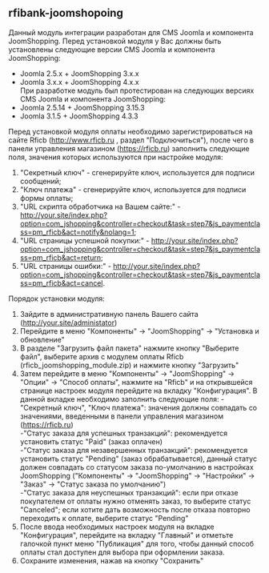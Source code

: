 ## rfibank-joomshopoing  
Данный модуль интеграции разработан для CMS Joomla и компонента JoomShopping. Перед установкой модуля у Вас должны быть установлены следующие версии CMS Joomla и компонента JoomShopping:  
* Joomla 2.5.x + JoomShopping 3.x.x  
* Joomla 3.x.x + JoomShopping 4.x.x  
При разработке модуль был протестирован на следующих версиях CMS Joomla и компонента JoomShopping:  
* Joomla 2.5.14 + JoomShopping 3.15.3
* Joomla 3.1.5 + JoomShopping 4.3.3

Перед установкой модуля оплаты необходимо зарегистрироваться на сайте Rficb (http://www.rficb.ru , раздел "Подключиться"), после чего в панели управления магазином (https://rficb.ru) заполнить следующие поля, значения которых используются при настройке модуля:  
1. "Секретный ключ" - сгенерируйте ключ, используется для подписи сообщений;  
2. "Ключ платежа" - сгенерируйте ключ, используется для подписи формы оплаты;  
3. "URL скрипта обработчика на Вашем сайте:" -   http://your.site/index.php?option=com_jshopping&controller=checkout&task=step7&js_paymentclass=pm_rficb&act=notify&nolang=1;  
4. "URL страницы успешной покупки:" -   http://your.site/index.php?option=com_jshopping&controller=checkout&task=step7&js_paymentclass=pm_rficb&act=return;  
5. "URL страницы ошибки:" - http://your.site/index.php?option=com_jshopping&controller=checkout&task=step7&js_paymentclass=pm_rficb&act=cancel.  

Порядок установки модуля:  
1. Зайдите в административную панель Вашего сайта (http://your.site/administator)  
2. Перейдите в меню "Компоненты" -> "JoomShopping" -> "Установка и обновление"  
3. В разделе "Загрузить файл пакета" нажмите кнопку "Выберите файл", выберите архив с модулем оплаты Rficb   (rficb_joomshopping_module.zip) и нажмите кнопку "Загрузить"  
4. Затем перейдите в меню "Компоненты" -> "JoomShopping" -> "Опции" -> "Способ оплаты", нажмите на "Rficb" и на открывшейся странице настроек модуля перейдите на вкладку "Конфигурация". В данной вкладке необходимо заполнить следующие поля:   -"Секретный ключ", "Ключ платежа": значения должны совпадать со значениями, введенными в панели управления магазином (https://rficb.ru)  
-"Статус заказа для успешных транзакций": рекомендуется установить статус "Paid" (заказ оплачен)   
-"Статус заказа для незавершенных транзакций": рекомендуется установить статус "Pending" (заказ обрабатывается), данный статус должен совпадать со  статусом заказа по-умолчанию в настройках JoomShopping ("Компоненты" -> "JoomShopping" -> "Настройки" -> "Заказ" -> "Статус заказа по умолчанию")  
-"Статус заказа для неуспешных транзакций": если при отказе покупателем от оплаты нужно отменять заказ, то выберите статус "Canceled"; если хотите дать возможность после отказа повторно переходить к оплате, выберите статус "Pending"   
5. После ввода необходимых настроек модуля на вкладке "Конфигурация", перейдите на вкладку "Главный" и отметьте галочкой пункт меню "Публикация" для того, чтобы данный способ оплаты стал доступен для выбора при оформлении заказа.  
6. Сохраните изменения, нажав на кнопку "Сохранить"
